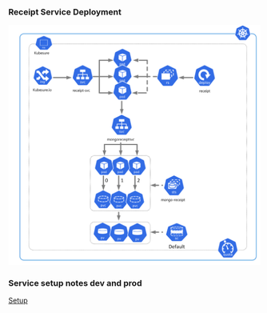 ### Receipt Service Deployment   

![Alt text](deployment_architecture.png?raw=true "Receipt Service")

### Service setup notes dev and prod

[Setup](./setup.md)

